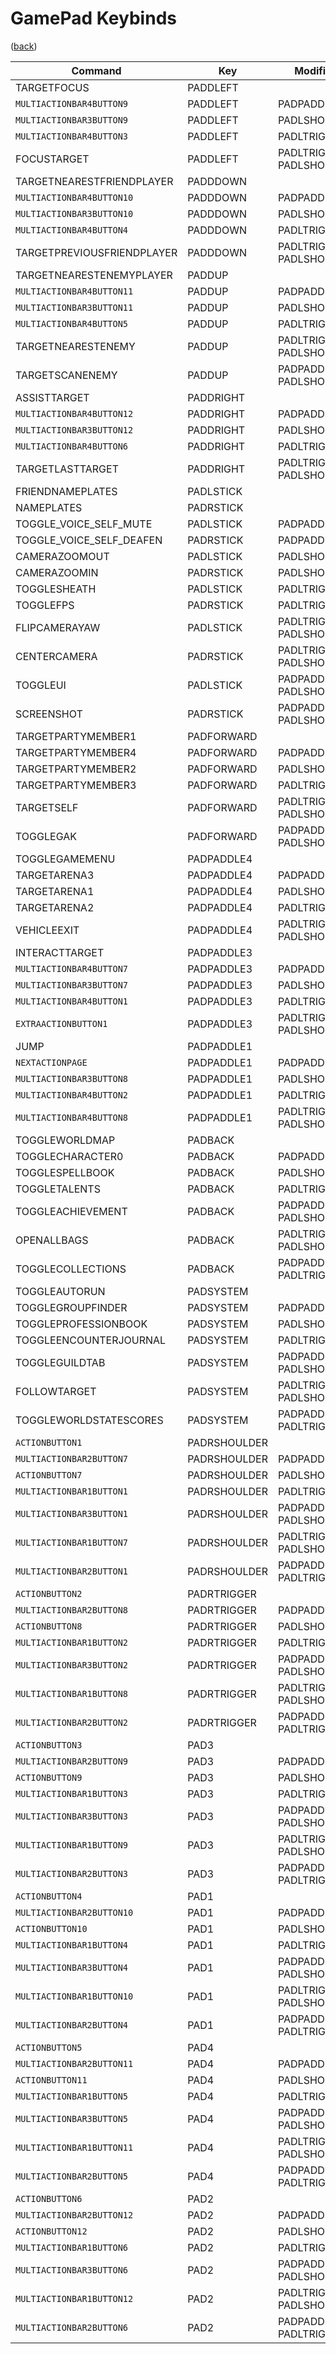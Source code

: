 <!--
    =====================================
    generator=datazen
    version=3.2.0
    hash=ebb744b083d6c0355933ca70bf843b34
    =====================================
-->

# GamePad Keybinds

([back](../README.md))

Command | Key | Modifiers
--------|-----|----------
TARGETFOCUS | PADDLEFT | 
`MULTIACTIONBAR4BUTTON9` | PADDLEFT | PADPADDLE2
`MULTIACTIONBAR3BUTTON9` | PADDLEFT | PADLSHOULDER
`MULTIACTIONBAR4BUTTON3` | PADDLEFT | PADLTRIGGER
FOCUSTARGET | PADDLEFT | PADLTRIGGER, PADLSHOULDER
TARGETNEARESTFRIENDPLAYER | PADDDOWN | 
`MULTIACTIONBAR4BUTTON10` | PADDDOWN | PADPADDLE2
`MULTIACTIONBAR3BUTTON10` | PADDDOWN | PADLSHOULDER
`MULTIACTIONBAR4BUTTON4` | PADDDOWN | PADLTRIGGER
TARGETPREVIOUSFRIENDPLAYER | PADDDOWN | PADLTRIGGER, PADLSHOULDER
TARGETNEARESTENEMYPLAYER | PADDUP | 
`MULTIACTIONBAR4BUTTON11` | PADDUP | PADPADDLE2
`MULTIACTIONBAR3BUTTON11` | PADDUP | PADLSHOULDER
`MULTIACTIONBAR4BUTTON5` | PADDUP | PADLTRIGGER
TARGETNEARESTENEMY | PADDUP | PADLTRIGGER, PADLSHOULDER
TARGETSCANENEMY | PADDUP | PADPADDLE2, PADLSHOULDER
ASSISTTARGET | PADDRIGHT | 
`MULTIACTIONBAR4BUTTON12` | PADDRIGHT | PADPADDLE2
`MULTIACTIONBAR3BUTTON12` | PADDRIGHT | PADLSHOULDER
`MULTIACTIONBAR4BUTTON6` | PADDRIGHT | PADLTRIGGER
TARGETLASTTARGET | PADDRIGHT | PADLTRIGGER, PADLSHOULDER
FRIENDNAMEPLATES | PADLSTICK | 
NAMEPLATES | PADRSTICK | 
TOGGLE_VOICE_SELF_MUTE | PADLSTICK | PADPADDLE2
TOGGLE_VOICE_SELF_DEAFEN | PADRSTICK | PADPADDLE2
CAMERAZOOMOUT | PADLSTICK | PADLSHOULDER
CAMERAZOOMIN | PADRSTICK | PADLSHOULDER
TOGGLESHEATH | PADLSTICK | PADLTRIGGER
TOGGLEFPS | PADRSTICK | PADLTRIGGER
FLIPCAMERAYAW | PADLSTICK | PADLTRIGGER, PADLSHOULDER
CENTERCAMERA | PADRSTICK | PADLTRIGGER, PADLSHOULDER
TOGGLEUI | PADLSTICK | PADPADDLE2, PADLSHOULDER
SCREENSHOT | PADRSTICK | PADPADDLE2, PADLSHOULDER
TARGETPARTYMEMBER1 | PADFORWARD | 
TARGETPARTYMEMBER4 | PADFORWARD | PADPADDLE2
TARGETPARTYMEMBER2 | PADFORWARD | PADLSHOULDER
TARGETPARTYMEMBER3 | PADFORWARD | PADLTRIGGER
TARGETSELF | PADFORWARD | PADLTRIGGER, PADLSHOULDER
TOGGLEGAK | PADFORWARD | PADPADDLE2, PADLSHOULDER
TOGGLEGAMEMENU | PADPADDLE4 | 
TARGETARENA3 | PADPADDLE4 | PADPADDLE2
TARGETARENA1 | PADPADDLE4 | PADLSHOULDER
TARGETARENA2 | PADPADDLE4 | PADLTRIGGER
VEHICLEEXIT | PADPADDLE4 | PADLTRIGGER, PADLSHOULDER
INTERACTTARGET | PADPADDLE3 | 
`MULTIACTIONBAR4BUTTON7` | PADPADDLE3 | PADPADDLE2
`MULTIACTIONBAR3BUTTON7` | PADPADDLE3 | PADLSHOULDER
`MULTIACTIONBAR4BUTTON1` | PADPADDLE3 | PADLTRIGGER
`EXTRAACTIONBUTTON1` | PADPADDLE3 | PADLTRIGGER, PADLSHOULDER
JUMP | PADPADDLE1 | 
`NEXTACTIONPAGE` | PADPADDLE1 | PADPADDLE2
`MULTIACTIONBAR3BUTTON8` | PADPADDLE1 | PADLSHOULDER
`MULTIACTIONBAR4BUTTON2` | PADPADDLE1 | PADLTRIGGER
`MULTIACTIONBAR4BUTTON8` | PADPADDLE1 | PADLTRIGGER, PADLSHOULDER
TOGGLEWORLDMAP | PADBACK | 
TOGGLECHARACTER0 | PADBACK | PADPADDLE2
TOGGLESPELLBOOK | PADBACK | PADLSHOULDER
TOGGLETALENTS | PADBACK | PADLTRIGGER
TOGGLEACHIEVEMENT | PADBACK | PADPADDLE2, PADLSHOULDER
OPENALLBAGS | PADBACK | PADLTRIGGER, PADLSHOULDER
TOGGLECOLLECTIONS | PADBACK | PADPADDLE2, PADLTRIGGER
TOGGLEAUTORUN | PADSYSTEM | 
TOGGLEGROUPFINDER | PADSYSTEM | PADPADDLE2
TOGGLEPROFESSIONBOOK | PADSYSTEM | PADLSHOULDER
TOGGLEENCOUNTERJOURNAL | PADSYSTEM | PADLTRIGGER
TOGGLEGUILDTAB | PADSYSTEM | PADPADDLE2, PADLSHOULDER
FOLLOWTARGET | PADSYSTEM | PADLTRIGGER, PADLSHOULDER
TOGGLEWORLDSTATESCORES | PADSYSTEM | PADPADDLE2, PADLTRIGGER
`ACTIONBUTTON1` | PADRSHOULDER | 
`MULTIACTIONBAR2BUTTON7` | PADRSHOULDER | PADPADDLE2
`ACTIONBUTTON7` | PADRSHOULDER | PADLSHOULDER
`MULTIACTIONBAR1BUTTON1` | PADRSHOULDER | PADLTRIGGER
`MULTIACTIONBAR3BUTTON1` | PADRSHOULDER | PADPADDLE2, PADLSHOULDER
`MULTIACTIONBAR1BUTTON7` | PADRSHOULDER | PADLTRIGGER, PADLSHOULDER
`MULTIACTIONBAR2BUTTON1` | PADRSHOULDER | PADPADDLE2, PADLTRIGGER
`ACTIONBUTTON2` | PADRTRIGGER | 
`MULTIACTIONBAR2BUTTON8` | PADRTRIGGER | PADPADDLE2
`ACTIONBUTTON8` | PADRTRIGGER | PADLSHOULDER
`MULTIACTIONBAR1BUTTON2` | PADRTRIGGER | PADLTRIGGER
`MULTIACTIONBAR3BUTTON2` | PADRTRIGGER | PADPADDLE2, PADLSHOULDER
`MULTIACTIONBAR1BUTTON8` | PADRTRIGGER | PADLTRIGGER, PADLSHOULDER
`MULTIACTIONBAR2BUTTON2` | PADRTRIGGER | PADPADDLE2, PADLTRIGGER
`ACTIONBUTTON3` | PAD3 | 
`MULTIACTIONBAR2BUTTON9` | PAD3 | PADPADDLE2
`ACTIONBUTTON9` | PAD3 | PADLSHOULDER
`MULTIACTIONBAR1BUTTON3` | PAD3 | PADLTRIGGER
`MULTIACTIONBAR3BUTTON3` | PAD3 | PADPADDLE2, PADLSHOULDER
`MULTIACTIONBAR1BUTTON9` | PAD3 | PADLTRIGGER, PADLSHOULDER
`MULTIACTIONBAR2BUTTON3` | PAD3 | PADPADDLE2, PADLTRIGGER
`ACTIONBUTTON4` | PAD1 | 
`MULTIACTIONBAR2BUTTON10` | PAD1 | PADPADDLE2
`ACTIONBUTTON10` | PAD1 | PADLSHOULDER
`MULTIACTIONBAR1BUTTON4` | PAD1 | PADLTRIGGER
`MULTIACTIONBAR3BUTTON4` | PAD1 | PADPADDLE2, PADLSHOULDER
`MULTIACTIONBAR1BUTTON10` | PAD1 | PADLTRIGGER, PADLSHOULDER
`MULTIACTIONBAR2BUTTON4` | PAD1 | PADPADDLE2, PADLTRIGGER
`ACTIONBUTTON5` | PAD4 | 
`MULTIACTIONBAR2BUTTON11` | PAD4 | PADPADDLE2
`ACTIONBUTTON11` | PAD4 | PADLSHOULDER
`MULTIACTIONBAR1BUTTON5` | PAD4 | PADLTRIGGER
`MULTIACTIONBAR3BUTTON5` | PAD4 | PADPADDLE2, PADLSHOULDER
`MULTIACTIONBAR1BUTTON11` | PAD4 | PADLTRIGGER, PADLSHOULDER
`MULTIACTIONBAR2BUTTON5` | PAD4 | PADPADDLE2, PADLTRIGGER
`ACTIONBUTTON6` | PAD2 | 
`MULTIACTIONBAR2BUTTON12` | PAD2 | PADPADDLE2
`ACTIONBUTTON12` | PAD2 | PADLSHOULDER
`MULTIACTIONBAR1BUTTON6` | PAD2 | PADLTRIGGER
`MULTIACTIONBAR3BUTTON6` | PAD2 | PADPADDLE2, PADLSHOULDER
`MULTIACTIONBAR1BUTTON12` | PAD2 | PADLTRIGGER, PADLSHOULDER
`MULTIACTIONBAR2BUTTON6` | PAD2 | PADPADDLE2, PADLTRIGGER
